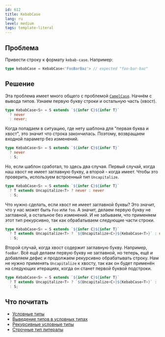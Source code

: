 ```yaml
---
id: 612
title: KebabCase
lang: ru
level: medium
tags: template-literal
---
```


## Проблема

Привести строку к формату `kebab-case`.
Например:

```typescript
type kebabCase = KebabCase<'FooBarBaz'> // expected "foo-bar-baz"
```

## Решение

Эта проблема имеет много общего с проблемой [`CamelCase`](./medium-camelcase.md).
Начнём с вывода типов.
Узнаем первую букву строки и остальную часть (хвост).

```typescript
type KebabCase<S> = S extends `${infer C}${infer T}`
  ? never
  : never;
```

Когда попадаем в ситуацию, где нету шаблона для "первая буква и хвост", это значит что строка закончилась.
Поэтому, возвращаем входной параметр без изменений.

```typescript
type KebabCase<S> = S extends `${infer C}${infer T}`
  ? never
  : S;
```

Но, если шаблон сработал, то здесь два случая.
Первый случай, когда наш хвост не имеет заглавную букву, а второй - когда имеет.
Чтобы это проверить, используем встроенный тип `Uncapitalize`.

```typescript
type KebabCase<S> = S extends `${infer C}${infer T}`
  ? T extends Uncapitalize<T> ? never : never
  : S;
```

Что нужно сделать, если хвост не имеет заглавной буквы?
Это значит, что у нас может быть `Foo` или `foo`.
А значит, делаем первую букву не заглавной, а остальное без изменений.
И не забываем, что применяем этот тип рекурсивно, так как обрабатываем следующие части строки.

```typescript
type KebabCase<S> = S extends `${infer C}${infer T}`
  ? T extends Uncapitalize<T> ? `${Uncapitalize<C>}${KebabCase<T>}` : never
  : S;
```

Второй случай, когда хвост содержит заглавную букву.
Например, `fooBar`.
Всё ещё делаем первую букву не заглавной, но теперь, ещё и добавляем дефис и продолжаем рекурсивно обрабатывать строку.
Нам не нужно применять `Uncapitalize` к хвосту, так как он будет применён на следующих итерациях, когда он станет первой буквой подстроки.

```typescript
type KebabCase<S> = S extends `${infer C}${infer T}`
  ? T extends Uncapitalize<T> ? `${Uncapitalize<C>}${KebabCase<T>}` : `${Uncapitalize<C>}-${KebabCase<T>}`
  : S;
```

## Что почитать

- [Условные типы](https://www.typescriptlang.org/docs/handbook/2/conditional-types.html)
- [Выведение типов в условных типах](https://www.typescriptlang.org/docs/handbook/2/conditional-types.html#inferring-within-conditional-types)
- [Рекурсивные условные типы](https://www.typescriptlang.org/docs/handbook/release-notes/typescript-4-1.html#recursive-conditional-types)
- [Строчные тип литералы](https://www.typescriptlang.org/docs/handbook/release-notes/typescript-4-1.html#template-literal-types)
